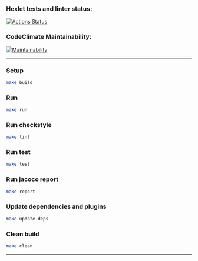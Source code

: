 ### Hexlet tests and linter status:
[![Actions Status](https://github.com/sergeinov/java-project-71/workflows/hexlet-check/badge.svg)](https://github.com/sergeinov/java-project-71/actions)

### CodeClimate Maintainability:
[![Maintainability](https://api.codeclimate.com/v1/badges/73c4165ac9de71fa93f0/maintainability)](https://codeclimate.com/github/sergeinov/java-project71/maintainability)

---

### Setup
```sh
make build
```

### Run
```sh
make run
```

### Run checkstyle
```sh
make lint
```

### Run test
```sh
make test
```

### Run jacoco report
```sh
make report
```

### Update dependencies and plugins
```sh
make update-deps
```

### Clean build
```sh
make clean
```

---
